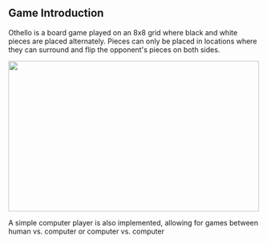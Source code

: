 ## Game Introduction
Othello is a board game played on an 8x8 grid where black and white pieces are placed alternately. Pieces can only be placed in locations where they can surround and flip the opponent's pieces on both sides.

<img width="500" height="300" src="https://github.com/user-attachments/assets/b9d2fbf3-1fae-43ea-be1d-a74e9248c87c">


A simple computer player is also implemented, allowing for games between human vs. computer or computer vs. computer